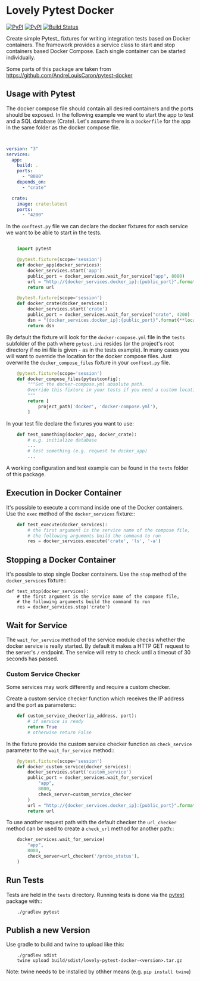 # Lovely Pytest Docker

[![PyPI](https://img.shields.io/pypi/v/lovely-pytest-docker)](https://pypi.org/project/lovely-pytest-docker/)
[![PyPI](https://img.shields.io/pypi/pyversions/lovely-pytest-docker)](https://pypi.org/project/lovely-pytest-docker/)
[![Build Status](https://app.travis-ci.com/lovelysystems/lovely-pytest-docker.svg?branch=master)](https://app.travis-ci.com/lovelysystems/lovely-pytest-docker)

Create simple Pytest_ fixtures for writing integration tests based on Docker
containers. The framework provides a service class to start and stop containers
based Docker Compose. Each single container can be started individually.

Some parts of this package are taken from
https://github.com/AndreLouisCaron/pytest-docker

## Usage with Pytest

The docker compose file should contain all desired containers and the ports
should be exposed. In the following example we want to start the app to test
and a SQL database (Crate). Let's assume there is a ``Dockerfile`` for the app
in the same folder as the docker compose file.

```yaml


version: "3"
services:
  app:
    build: .
    ports:
      - "8080"
    depends_on:
      - "crate"

  crate:
    image: crate:latest
    ports:
      - "4200"
```

In the ``conftest.py`` file we can declare the docker fixtures for each service
we want to be able to start in the tests.

```python

    import pytest

    @pytest.fixture(scope='session')
    def docker_app(docker_services):
        docker_services.start('app')
        public_port = docker_services.wait_for_service("app", 8080)
        url = "http://{docker_services.docker_ip}:{public_port}".format(**locals())
        return url

    @pytest.fixture(scope='session')
    def docker_crate(docker_services):
        docker_services.start('crate')
        public_port = docker_services.wait_for_service("crate", 4200)
        dsn = "{docker_services.docker_ip}:{public_port}".format(**locals())
        return dsn
```

By default the fixture will look for the ``docker-compose.yml`` file in the
``tests`` subfolder of the path where ``pytest.ini`` resides (or the project's
root directory if no ini file is given - as in the tests example). In many
cases you will want to override the location for the docker compose files. Just
overwrite the ``docker_compose_files`` fixture in your ``conftest.py`` file.

```python
    @pytest.fixture(scope='session')
    def docker_compose_files(pytestconfig):
        """Get the docker-compose.yml absolute path.
        Override this fixture in your tests if you need a custom location.
        """
        return [
            project_path('docker', 'docker-compose.yml'),
        ]
```

In your test file declare the fixtures you want to use:

```python
    def test_something(docker_app, docker_crate):
        # e.g. initialize database
        ...
        # test something (e.g. request to docker_app)
        ...
```

A working configuration and test example can be found in the ``tests`` folder
of this package.

## Execution in Docker Container

It's possible to execute a command inside one of the Docker containers. Use
the ``exec`` method of the ``docker_services`` fixture::

```python
    def test_execute(docker_services):
        # the first argument is the service name of the compose file,
        # the following arguments build the command to run
        res = docker_services.execute('crate', 'ls', '-a')
```

## Stopping a Docker Container

It's possible to stop single Docker containers. Use
the ``stop`` method of the ``docker_services`` fixture::

    def test_stop(docker_services):
        # the first argument is the service name of the compose file,
        # the following arguments build the command to run
        res = docker_services.stop('crate')

## Wait for Service

The ``wait_for_service`` method of the service module checks whether the
docker service is really started. By default it makes a HTTP GET request to the
server's ``/`` endpoint. The service will retry to check until a timeout of
30 seconds has passed.

### Custom Service Checker

Some services may work differently and require a custom checker.

Create a custom service checker function which receives the IP address and the
port as parameters::

```python
    def custom_service_checker(ip_address, port):
        # if service is ready
        return True
        # otherwise return False
```

In the fixture provide the custom service checker function as ``check_service``
parameter to the ``wait_for_service`` method::

```python
    @pytest.fixture(scope='session')
    def docker_custom_service(docker_services):
        docker_services.start('custom_service')
        public_port = docker_services.wait_for_service(
            "app",
            8080,
            check_server=custom_service_checker
        )
        url = "http://{docker_services.docker_ip}:{public_port}".format(**locals())
        return url
```

To use another request path with the default checker the `url_checker` method
can be used to create a `check_url` method for another path::

```python
    docker_services.wait_for_service(
        "app",
        8080,
        check_server=url_checker('/probe_status'),
    )
```

## Run Tests

Tests are held in the ``tests`` directory. Running tests is done via the
[pytest](http://doc.pytest.org) package with::

```shell
    ./gradlew pytest
```

## Publish a new Version

Use gradle to build and twine to upload like this:

```shell
    ./gradlew sdist
    twine upload build/sdist/lovely-pytest-docker-<version>.tar.gz
```

Note: twine needs to be installed by othher means (e.g. ``pip install twine``)
